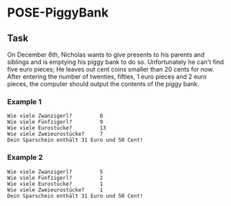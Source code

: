 
# POSE-PiggyBank

## Task

On December 6th, Nicholas wants to give presents to his parents and siblings
and is emptying his piggy bank to do so. Unfortunately he can't find five euro
pieces; He leaves out cent coins smaller than 20 cents for now. After entering
the number of twenties, fifties, 1 euro pieces and 2 euro pieces, the computer
should output the contents of the piggy bank.

### Example 1

```console
Wie viele Zwanzigerl?         0
Wie viele Fünfzigerl?         9
Wie viele Eurostücke?         13
Wie viele Zweieurostücke?     7
Dein Sparschein enthält 31 Euro und 50 Cent!
```

### Example 2

```console
Wie viele Zwanzigerl?         5 
Wie viele Fünfzigerl?         2 
Wie viele Eurostücke?         1 
Wie viele Zweieurostücke?     1 
Dein Sparschein enthält 31 Euro und 50 Cent!
```
